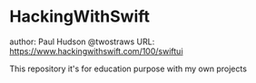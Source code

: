 # HackingWithSwift
author: Paul Hudson @twostraws
URL: https://www.hackingwithswift.com/100/swiftui

This repository it's for education purpose with my own projects
